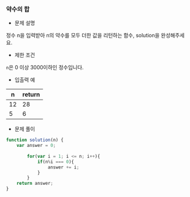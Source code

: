 ### 약수의 합

- 문제 설명

정수 n을 입력받아 n의 약수를 모두 더한 값을 리턴하는 함수, solution을 완성해주세요.



- 제한 조건

`n`은 0 이상 3000이하인 정수입니다.



- 입출력 예

| n    | return |
| ---- | ------ |
| 12   | 28     |
| 5    | 6      |



- 문제 풀이

```javascript
function solution(n) {
    var answer = 0;
        
        for(var i = 1; i <= n; i++){
            if(n%i === 0){
                answer += i;
            }
        }
    return answer;
}
```

